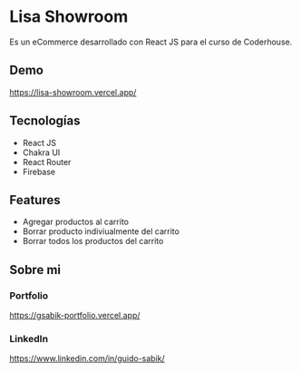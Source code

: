 # Lisa Showroom

Es un eCommerce desarrollado con React JS para el curso de Coderhouse.

## Demo

https://lisa-showroom.vercel.app/

## Tecnologías

- React JS
- Chakra UI
- React Router
- Firebase

## Features

- Agregar productos al carrito
- Borrar producto indiviualmente del carrito
- Borrar todos los productos del carrito

## Sobre mi

### Portfolio

https://gsabik-portfolio.vercel.app/

### LinkedIn

https://www.linkedin.com/in/guido-sabik/